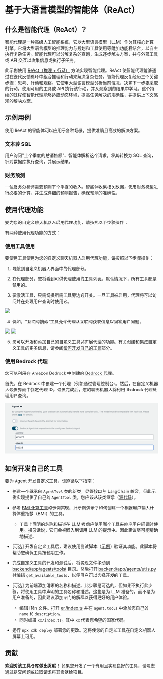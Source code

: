 # 基于大语言模型的智能体（ReAct）

## 什么是智能代理（ReAct）？

智能代理是一种高级人工智能系统，它以大型语言模型（LLM）作为其核心计算引擎。它将大型语言模型的推理能力与规划和工具使用等附加功能相结合，以自主执行复杂任务。智能代理可以分解复杂的查询，生成逐步解决方案，并与外部工具或 API 交互以收集信息或执行子任务。

此示例使用 [ReAct（推理 + 行动）](https://www.promptingguide.ai/techniques/react) 方法实现智能代理。ReAct 使智能代理能够通过在迭代反馈循环中组合推理和行动来解决复杂任务。智能代理反复经历三个关键步骤：思考、行动和观察。它使用大型语言模型分析当前情况，决定下一步要采取的行动，使用可用的工具或 API 执行该行动，并从观察到的结果中学习。这个持续的过程使智能代理能够适应动态环境，提高任务解决的准确性，并提供上下文感知的解决方案。

## 示例用例

使用 ReAct 的智能体可以应用于各种场景，提供准确且高效的解决方案。

### 文本转 SQL

用户询问"上个季度的总销售额"。智能体解析这个请求，将其转换为 SQL 查询，针对数据库执行查询，并展示结果。

### 财务预测

一位财务分析师需要预测下个季度的收入。智能体收集相关数据，使用财务模型进行必要的计算，并生成详细的预测报告，确保预测的准确性。

## 使用代理功能

要为您的自定义聊天机器人启用代理功能，请按照以下步骤操作：

有两种使用代理功能的方式：

### 使用工具使用

要使用工具使用为您的自定义聊天机器人启用代理功能，请按照以下步骤操作：

1. 导航到自定义机器人界面中的代理部分。

2. 在代理部分，您将看到可供代理使用的工具列表。默认情况下，所有工具都是禁用的。

3. 要激活工具，只需切换所需工具旁边的开关。一旦工具被启用，代理将可以访问并在处理用户查询时使用它。

![](./imgs/agent_tools.png)

4. 例如，"互联网搜索"工具允许代理从互联网获取信息以回答用户问题。

![](./imgs/agent1.png)
![](./imgs/agent2.png)

5. 您可以开发和添加自己的自定义工具以扩展代理的功能。有关创建和集成自定义工具的更多信息，请参阅[如何开发自己的工具](#how-to-develop-your-own-tools)部分。

### 使用 Bedrock 代理

您可以利用在 Amazon Bedrock 中创建的 [Bedrock 代理](https://aws.amazon.com/bedrock/agents/)。

首先，在 Bedrock 中创建一个代理（例如通过管理控制台）。然后，在自定义机器人设置界面中指定代理 ID。设置完成后，您的聊天机器人将利用 Bedrock 代理处理用户查询。

![](./imgs/bedrock_agent_tool.png)

## 如何开发自己的工具

要为 Agent 开发自定义工具，请遵循以下指南：

- 创建一个继承自 `AgentTool` 类的新类。尽管接口与 LangChain 兼容，但此示例实现提供了自己的 `AgentTool` 类，您应该从该类继承（[源代码](../backend/app/agents/tools/agent_tool.py)）。

- 参考 [BMI 计算工具](../examples/agents/tools/bmi/bmi.py)的示例实现。此示例演示了如何创建一个根据用户输入计算体重指数（BMI）的工具。

  - 工具上声明的名称和描述在 LLM 考虑应使用哪个工具来响应用户问题时使用。换句话说，它们会被嵌入到调用 LLM 的提示中。因此建议尽可能精确地描述。

- [可选] 开发自定义工具后，建议使用测试脚本（[示例](../examples/agents/tools/bmi/test_bmi.py)）验证其功能。此脚本将帮助您确保工具按预期工作。

- 完成自定义工具的开发和测试后，将实现文件移动到 [backend/app/agents/tools/](../backend/app/agents/tools/) 目录。然后打开 [backend/app/agents/utils.py](../backend/app/agents/utils.py) 并编辑 `get_available_tools`，以便用户可以选择开发的工具。

- [可选] 为前端添加清晰的名称和描述。此步骤是可选的，但如果不执行此步骤，将使用工具中声明的工具名称和描述。这些是为 LLM 准备的，而不是为用户准备的，因此建议添加专门的解释以获得更好的用户体验。

  - 编辑 i18n 文件。打开 [en/index.ts](../frontend/src/i18n/en/index.ts) 并在 `agent.tools` 中添加您自己的 `name` 和 `description`。
  - 同时编辑 `xx/index.ts`。其中 `xx` 代表您希望的国家代码。

- 运行 `npx cdk deploy` 部署您的更改。这将使您的自定义工具在自定义机器人屏幕上可用。

## 贡献

**欢迎对该工具仓库做出贡献！** 如果您开发了一个有用且实现良好的工具，请考虑通过提交问题或拉取请求将其贡献给项目。